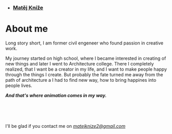 - ### [Matěj Kníže](https://matej-knize.github.io/english-for-designers/03-content-first/)

# About me

Long story short, I am former civil engeneer who found passion in creative work.

My journey started on high school, where I became interested in creating of new things and later I went to Architecture college. There I completely realized, that I want be a creator in my life, and I want to make people happy through the things I create. But probably the fate turned me away from the path of architecture a I had to find new way, how to bring happines into people lives.

***And that's where animation comes in my way.***

</br>
</br>
</br>

I'll be glad if you contact me on *matejknize2@gmail.com*
